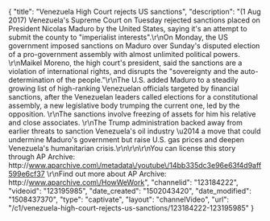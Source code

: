 {
    "title": "Venezuela High Court rejects US sanctions",
    "description": "(1 Aug 2017) Venezuela's Supreme Court on Tuesday rejected sanctions placed on President Nicolas Maduro by the United States, saying it's an attempt to submit the county to \"imperialist interests\".\r\nOn Monday, the US government imposed sanctions on Maduro over Sunday's disputed election of a pro-government assembly with almost unlimited political powers. \r\nMaikel Moreno, the high court's president, said the sanctions are a violation of international rights, and disrupts the \"sovereignty and the auto-determination of the people.\"\r\nThe U.S. added Maduro to a steadily growing list of high-ranking Venezuelan officials targeted by financial sanctions, after the Venezuelan leaders called elections for a constitutional assembly, a new legislative body trumping the current one, led by the opposition. \r\nThe sanctions involve freezing of assets for him his relative and close associates. \r\nThe Trump administration backed away from earlier threats to sanction Venezuela's oil industry \u2014 a move that could undermine Maduro's government but raise U.S. gas prices and deepen Venezuela's humanitarian crisis.\r\n\r\n\r\nYou can license this story through AP Archive: http:\/\/www.aparchive.com\/metadata\/youtube\/14bb335dc3e96e63f4d9aff599e6cf37 \r\nFind out more about AP Archive: http:\/\/www.aparchive.com\/HowWeWork",
    "channelid": "123184222",
    "videoid": "123195985",
    "date_created": "1502043420",
    "date_modified": "1508437370",
    "type": "captivate",
    "layout": "channelVideo",
    "url": "\/c1\/venezuela-high-court-rejects-us-sanctions\/123184222-123195985"
}